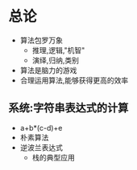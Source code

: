 # 总论

- 算法包罗万象
    - 推理,逻辑,"机智"
    - 演绎,归纳,类别
- 算法是脑力的游戏
- 合理运用算法,能够获得更高的效率

## 系统:字符串表达式的计算

- a+b*(c-d)+e
- 朴素算法
- 逆波兰表达式
    - 栈的典型应用